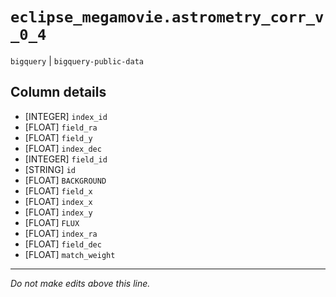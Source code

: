 # `eclipse_megamovie.astrometry_corr_v_0_4`
`bigquery` | `bigquery-public-data`

## Column details
* [INTEGER]   `index_id`
* [FLOAT]     `field_ra`
* [FLOAT]     `field_y`
* [FLOAT]     `index_dec`
* [INTEGER]   `field_id`
* [STRING]    `id`
* [FLOAT]     `BACKGROUND`
* [FLOAT]     `field_x`
* [FLOAT]     `index_x`
* [FLOAT]     `index_y`
* [FLOAT]     `FLUX`
* [FLOAT]     `index_ra`
* [FLOAT]     `field_dec`
* [FLOAT]     `match_weight`

-------------------------------------------------------------------------------
*Do not make edits above this line.*

